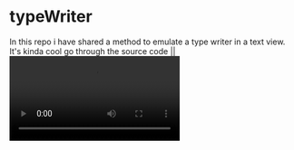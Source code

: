 # typeWriter
In this repo i have shared a method to emulate a type writer in a text view. It's kinda cool go through the source code ||
![alt text](vid.mp4)
<blockquote class="imgur-embed-pub" lang="en" data-id="axDPkMZ"><a href="//imgur.com/axDPkMZ"></a></blockquote><script async src="//s.imgur.com/min/embed.js" charset="utf-8"></script>
